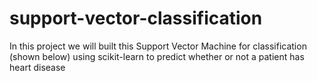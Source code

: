 # support-vector-classification
In this project we will built this Support Vector Machine for classification (shown below) using scikit-learn to predict whether or not a patient has heart disease
